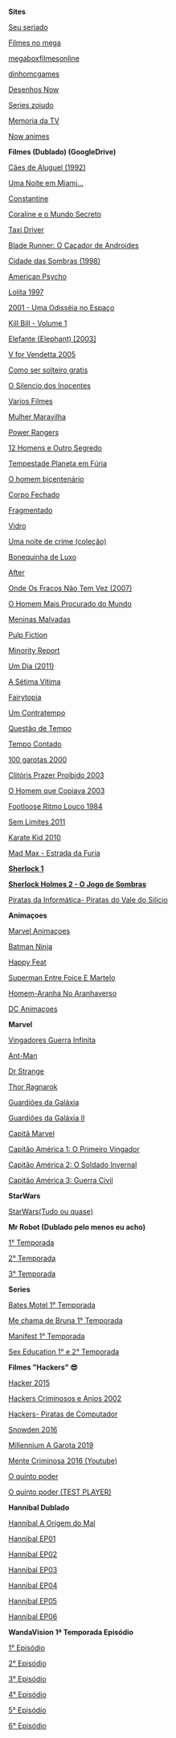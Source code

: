 
**Sites**

[Seu seriado](https://seuseriado.club/)

[Filmes no mega](https://filmesnomega.info/category/filmes-classicos/page/9/)

[megaboxfilmesonline](https://megaboxfilmesonline.com/tag/1998)

[dinhomcgames](https://dinhomcgames.blogspot.com/)

[Desenhos Now](https://nowanimes.com/category/desenhos/)

[Series zoiudo](http://serieszoiudo.blogspot.com/)

[Memoria da TV](https://www.memoriadatv.com)

[Now animes](https://nowanimes.com/)

**Filmes (Dublado) (GoogleDrive)**

[Cães de Aluguel (1992)](https://drive.google.com/file/d/1NgQVxCBw2cdNCGjy75LmRI2prjEEfS45/view)

[Uma Noite em Miami...](https://drive.google.com/file/d/1uhHzTwEzp8YkOEujbnUUrEDi21ozmlVR/view)

[Constantine](https://drive.google.com/file/d/1j9p-6Dr1-rA2_FJ_z-WkyRNnXXCMvcmd/view)

[Coraline e o Mundo Secreto](https://drive.google.com/file/d/1yV_bh6yhCejRpVGBJkMbcFKUQdSELkY5/view)

[Taxi Driver](https://drive.google.com/file/d/1Be2biVHmJJUwZeMyWiHdbFq7DvUJL9og/view)

[Blade Runner: O Caçador de Androides](https://drive.google.com/file/d/1lPgguiXrusQEB3h2SWtoSKp-bKOqWCGW/view)

[Cidade das Sombras (1998)](https://drive.google.com/file/d/0B5hmIXlBU7wyZkRrTmpZN3AweVk/view)

[American Psycho](https://drive.google.com/file/d/1097Fs88mAJy0JWbeNDT-UdGfKB-iqcv8/view)

[Lolita 1997](https://drive.google.com/file/d/1VfCr6XUnx6KIACmH559n_qAzGu1uGV36/view)

[2001 - Uma Odisséia no Espaço](https://drive.google.com/file/d/1v8k8dGtmZZcDLVOxJketCnut7PHTul0y/view)

[Kill Bill - Volume 1](https://drive.google.com/file/d/1urlc0Vfkb_vYyGgLEzcUVx4PrMyAv9Zf/view?usp=sharing)

[Elefante (Elephant) [2003]](https://drive.google.com/file/d/1CR97wG1MJKmMP8XwtP_m9HqnAbn4LANh/view)

[V for Vendetta 2005](https://docs.google.com/file/d/0B6eDbYHIWvfoRUdTMEVFQUdOVzA/view)

[Como ser solteiro gratis](https://drive.google.com/file/d/0B8t1OnccGh3NbVBDTTMzS0NiQTA/preview)

[O Silencio dos Inocentes](https://drive.google.com/file/d/15kieW092UPVBwjQa0LRsAEm5FrQXbH6S/view)

[Varios Filmes](https://drive.google.com/drive/folders/1DlFd6nHaZZSROgYjkGWUTp5_BKuTxQKI?usp=sharing)

[Mulher Maravilha](https://drive.google.com/file/d/111KeYgpLPDzyowcmdeqo_8BGkO6Kt9x_/view?usp=sharing)

[Power Rangers](https://drive.google.com/file/d/1TRGW5OuMKaEK4whaoJ1OB4Tzhqsqqq3v/view?usp=sharing)
 
[12 Homens e Outro Segredo](https://drive.google.com/file/d/1HsttgjItbKjvx3211jZykxiYeL2xaqI-/view?usp=sharing)

[Tempestade Planeta em Fúria](https://drive.google.com/file/d/1NUsvVoXCRN0BX8FnShNosV76--db84dg/view?usp=sharin)

[O homem bicentenário](https://drive.google.com/file/d/1sYPg6FfpMekHfVU5drFUjNLscmuTicPO/view)

[Corpo Fechado](https://drive.google.com/file/d/1iguyN945y2QEeE4PvY2dtQbC05-rk4ID/view)

[Fragmentado](https://drive.google.com/file/d/1xicRGBnEcTh0ucw3Yla6k465PBaDq2NN/view)

[Vidro](https://drive.google.com/file/d/1N0oQ253pRmygRT91DNS3yXzmsyDJ0tQs/view)

[Uma noite de crime (coleção)](https://drive.google.com/drive/folders/1UCrWpzGi2WfZVoQ5Ti_-BCRZlVdrTMnf)

[Bonequinha de Luxo](https://drive.google.com/file/d/1iT8LcocOQ7yOqe8hq1L-6XWr5pT7X25A/view)

[After](https://drive.google.com/file/d/1bgtbncypdxtbYhpupGf5Rcp6CBpJvJjK/view)

[Onde Os Fracos Não Tem Vez (2007)](https://drive.google.com/file/d/1MXyX9ifizOKysgPW9ohtyyMCZt4xg-Fz/view)

[O Homem Mais Procurado do Mundo](https://drive.google.com/file/d/1kVvDwVDo_s2ttqC8eGhIQNtydvQs81LK/view)

[Meninas Malvadas](https://drive.google.com/file/d/0B4nLNe9HQwT1WGdGdFV6cmtBMWc/view)

[Pulp Fiction](https://drive.google.com/file/d/1lAvWWjSMqFF3c1Pf5V-6PhVuIqlvOGfM/view)

[Minority Report](https://drive.google.com/file/d/1qpDJz7PPoBgdZS-ss6ZTLnfyW2FRojxq/view)

[Um Dia (2011)](https://drive.google.com/file/d/1xhnYwg-b087ryv6y-2af2wzY-zNZ5gH6/view)

[A Sétima Vítima](https://drive.google.com/file/d/1c883u0HHUsLyMQSUsvi-PGSeAO09uaeg/view)

[Fairytopia](https://drive.google.com/file/d/1Q-1YHGAI3PHoHJZHR-i4YJHnt5WLX6Wz/view)

[Um Contratempo](https://drive.google.com/file/d/0B5AXDsVHX4_-bWhvYldtWUg5dGs/view)

[Questão de Tempo](https://drive.google.com/file/d/13ymSkRQ80-6npS1q1ikPCFKtUNYdBZq2/view)

[Tempo Contado](https://drive.google.com/file/d/1RUUYx9dQTNOIZW-TAeHEu-TUI0qtseeM/view)

[100 garotas 2000](https://drive.google.com/file/d/13aFWa3fG3BLRWI44dJV0vLY-lsbqfOJg/view)

[Clitóris Prazer Proibido 2003](https://drive.google.com/file/d/0BwES4y1skhyQRXVMNklJOGY2RnM/view)

[O Homem que Copiava 2003](https://drive.google.com/file/d/1u3KzHmKs0kKL0prjOppijdQ60BgmAh4Y/view)

[Footloose Ritmo Louco 1984](https://drive.google.com/file/d/1wb2UnP_MUp6LKPpaaRb-GzZAsfXeOYT_/view)

[Sem Limites 2011](https://drive.google.com/file/d/0B0qC7HeoQLWvT3AwUDd6MmFlaG8/view)

[Karate Kid 2010](https://drive.google.com/file/d/1wXd9XhZAzxxFzPCTjAQPpvOIhQ-hFXD1/view)

[Mad Max - Estrada da Furia](https://drive.google.com/file/d/1kVIe5EY2Tg5Tdb5YZeYeP_KQyJce-sby/view)

[**Sherlock 1**](https://drive.google.com/file/d/1EPqEwscd2Dnmn7wGxjVsVBPRNfX0US9t/view)

[**Sherlock Holmes 2 - O Jogo de Sombras**](https://drive.google.com/file/d/1gtabj94xVKVmAE1NmFalYpcLKbmIQmqt/view)

[Piratas da Informática- Piratas do Vale do Silício](https://drive.google.com/file/d/133E9iltOGY65eoidV_XaunWD6fb936_g/view)

[]()

[]()

[]()



**Animaçoes**

[Marvel Animaçoes](https://drive.google.com/drive/folders/1GgW-5SRlEmAu1r1MHgWO_jvw1dyz1wJh?usp=sharing)

[Batman Ninja](https://drive.google.com/file/d/1-Oy7UZwsD4CRGVYkNXY6y2GNeaI6LzqZ/view?usp=sharing)

[Happy Feat](https://drive.google.com/file/d/1M40z7QFashjPb2I2GB2x4w125Fx4f8D3/view?usp=sharing)

[Superman Entre Foice E Martelo](https://drive.google.com/file/d/1Ncm8n1jTLfyee4MB2eBPgj8AJvSVHlTx/view)

[Homem-Aranha No Aranhaverso](https://drive.google.com/file/d/1oTn6HXod8EHS5JlBibnhjPSrqVhgNwjV/view)

[DC Animaçoes](https://drive.google.com/drive/folders/1iVXX4kViTXrSEGlQNYeeJvZ6tnOuibf-?usp=sharing)

[]()

[]()

[]()

[]()

[]()

[]()

[]()

[]()

[]()

[]()

[]()

[]()

[]()

[]()

[]()

[]()

**Marvel**

[Vingadores Guerra Infinita](https://drive.google.com/file/d/1Zl1iFczvg7uBRHPFCNtwiJQR5_CMGfVy/view?usp=sharing)

[Ant-Man](https://drive.google.com/file/d/1Mz3kpUalg2FmWjIQDcdQs8sfpcnnt8CF/view?usp=sharing)

[Dr Strange](https://drive.google.com/file/d/1aRDQEDph32sszpRyrG2d9Lw-ZknY0om6/view?usp=sharing)

[Thor Ragnarok](https://drive.google.com/file/d/1GXA1lb4vuPHy_DkJ7qaDIFjA1hcjDebv/view?usp=sharing)

[Guardiões da Galáxia ](https://drive.google.com/file/d/117Sdd4myBilEcsVl0mPwffkYTKCUEbfT/view)

[Guardiões da Galáxia II](https://drive.google.com/file/d/1VwhQ4WSYxKz89LMnGnD4ZvxCnvCFekp4/view)

[Capitã Marvel](https://drive.google.com/file/d/1XWll5iCzoYeyMjINEvOeXaRvMcHOn_03/view)

[]()

[Capitão América 1: O Primeiro Vingador](https://drive.google.com/file/d/1rhfbatS9ZqCd8-OamRIR4B5u4I7Q3vXg/view?usp=sharing)

[Capitão América 2: O Soldado Invernal](https://drive.google.com/file/d/1K4uIAX57iNt7HLlKQg_BaQkVOx77frne/view?usp=sharing)

[Capitão América 3: Guerra Civil](https://drive.google.com/file/d/1djHo3EJ-KPbkYQmxlryUNQjsRj41q_zj/view?usp=sharing)

[]()

[]()

[]()

[]()

[]()

[]()

[]()

[]()

[]()



**StarWars**

[StarWars(Tudo ou quase)](https://drive.google.com/drive/folders/1-4ABnWoLmZoBngiI7I4fOPvTkEgsI9DU)

[]()

[]()

[]()

[]()

[]()

[]()

[]()

[]()




**Mr Robot (Dublado pelo menos eu acho)**

[1° Temporada](https://drive.google.com/drive/folders/0B7HedyN_NKSTNm9DR3Z6LUo0WG8?sort=13&direction=a)

[2° Temporada](https://drive.google.com/drive/folders/1xuiE1cbpLYpdeAgNJUmB3tb-L4cS6y9U?usp=sharing)

[3° Temporada](https://drive.google.com/drive/folders/1SqmsosdamV71LTk_Jp75fWNNrfjfUIJu?usp=sharing)



**Series**

[Bates Motel 1° Temporada](https://drive.google.com/drive/folders/1OHybmA01-cYTHBqIWPSTKSvZckciNIeg?usp=sharing)

[Me chama de Bruna 1° Temporada](https://drive.google.com/drive/folders/1P_X1M-jePM8zhlyge8mtK0mvJwHTrMXT)

[Manifest 1° Temporada](https://drive.google.com/drive/folders/10rwSjSOVPZ9b3fk1G63DAslJ9bn7XEF-)

[Sex Education 1° e 2° Temporada](https://drive.google.com/drive/folders/1Q2e_SBjyka_LJax9nbD5v02wXWLZ5edi)

[](https://drive.google.com/drive/folders/1JKNtbla-rBVb-B-dZryjXXm92QgUScio)

[]()

[]()

[]()

[]()

**Filmes "Hackers" 😎** 

[Hacker 2015](https://drive.google.com/file/d/0B9cyUs4KSYdnU0RkNkRabWZ3Vjg/view)

[Hackers Criminosos e Anjos 2002](https://drive.google.com/file/d/1E9ieZ8RvLK2NQybr76xcXqqBonxAOnC8/view)

[Hackers- Piratas de Computador ](https://drive.google.com/file/d/1j6JxPByva6oWv-zixxGbbXTQNl4yvkRB/view)

[Snowden 2016](https://drive.google.com/file/d/0BzIT5bTTHI8xOXl6SllxN05PTTg/view?usp=sharing)

[Millennium A Garota 2019](https://drive.google.com/file/d/1EiKnicRi4Zw7qWIYXZojZzqTkCU0fpvo/view)

[Mente Criminosa 2016 (Youtube)](https://youtu.be/tZt8nxEt0kA) 

[O quinto poder](https://gofilmes.me/o-quinto-poder) 

[O quinto poder (TEST PLAYER)](https://gofilmes.me/play/h.php?eGFkV2VQWFBrOFhNUm9wSFBBR1RZdz09) 

[]() 

[]() 

[]() 

[]() 

[]() 

[]() 

[]() 

[]() 

**Hannibal Dublado**

[Hannibal A Origem do Mal](https://drive.google.com/file/d/12aF_CA2tPqWnyGnybP5QO5ByNvOjhmHF/view)

[Hannibal EP01](https://files.catbox.moe/eu6ezg.mp4)

[Hannibal EP02](https://files.catbox.moe/z6rfpt.mp4) 

[Hannibal EP03](https://files.catbox.moe/o3jkzg.mp4) 

[Hannibal EP04](https://files.catbox.moe/p5etbk.mp4) 

[Hannibal EP05](https://files.catbox.moe/cw8x62.mp4) 

[Hannibal EP06](https://files.catbox.moe/i6erex.mp4) 

**WandaVision 1ª Temporada Episódio**

[1° Episódio](https://files.catbox.moe/wk1e7s.mp4)

[2° Episódio](https://files.catbox.moe/q6m8kp.mp4)

[3° Episódio](https://files.catbox.moe/e2t6v7.mp4)

[4° Episódio](https://files.catbox.moe/9dtnnx.mp4)

[5° Episódio](https://files.catbox.moe/b8kfd4.mp4)

[6° Episódio]()


